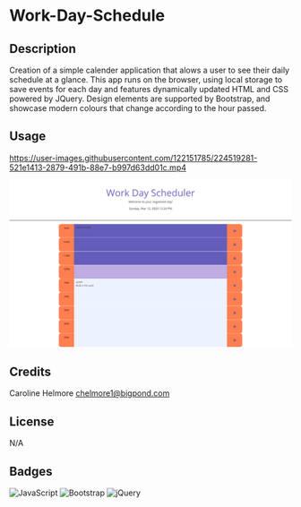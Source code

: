 # Work-Day-Schedule

## Description

Creation of a simple calender application that alows a user to see their daily schedule at a glance. This app runs on the browser, using local storage to save events for each day and features dynamically updated HTML and CSS powered by JQuery. Design elements are supported by Bootstrap, and showcase modern colours that change according to the hour passed.

## Usage

https://user-images.githubusercontent.com/122151785/224519281-521e1413-2879-491b-88e7-b997d63dd01c.mp4

![screenshot of Work Day Scheduler](./asssets/Work-Day-Scheduler.png)
## Credits

Caroline Helmore 
chelmore1@bigpond.com

## License

N/A

## Badges

![JavaScript](https://img.shields.io/badge/javascript-%23323330.svg?style=for-the-badge&logo=javascript&logoColor=%23F7DF1E)
![Bootstrap](https://img.shields.io/badge/bootstrap-%23563D7C.svg?style=for-the-badge&logo=bootstrap&logoColor=white)
![jQuery](https://img.shields.io/badge/jquery-%230769AD.svg?style=for-the-badge&logo=jquery&logoColor=white)



